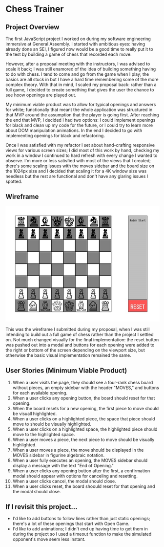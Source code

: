 # Chess Trainer
## Project Overview
The first JavaScript project I worked on during my software engineering immersive at General Assembly. I started with ambitious eyes: having already done an SEI, I figured now would be a good time to really put it to the test by building a game of chess that recorded each move.

However, after a proposal meeting with the instructors, I was advised to scale it back; I was still enamored of the idea of building something having to do with chess. I tend to come and go from the game when I play; the basics are all stuck in but I have a hard time remembering some of the more complex theory. With that in mind, I scaled my proposal back: rather than a full game, I decided to create something that gives the user the chance to see hoow openings are played out.

My minimum viable product was to allow for typical openings and answers for white; functionally that meant the whole application was structured in that MVP around the assumption that the player is going first. After reaching the end that MVP, I decided I had two options: I could implement openings for black and clean up my code for the future, or I could try to learn more about DOM manipulation animations. In the end I decided to go with implementing openings for black and refactoring.

Once I was satisfied with my refactor I set about hand-crafting responsive views for various screen sizes; I did most of this work by hand, checking my work in a window I continued to hard refresh with every change I wanted to observe. I'm more or less satisfied with most of the views that I created; there's some scaling issues with the moves sidebar and the board size on the 1024px size and I decided that scaling it for a 4K window size was needless but the rest are functional and don't have any glaring issues I spotted.
## Wireframe
![Proposal wireframe](/wireframes/wireframe-matchstart.jpg)

This was the wireframe I submitted during my proposal, when I was still intending to build out a full game of chess rather than the project I settled on. Not much changed visually for the final implementation: the reset button was pushed out into a modal and buttons for each opening were added to the right or bottom of the screen depending on the viewport size, but otherwise the basic visual implementation remained the same.
## User Stories (Minimum Viable Product)
1. When a user visits the page, they should see a four-rank chess board without pieces, an empty sidebar with the header "MOVES," and buttons for each available opening.
2. When a user clicks any opening button, the board should reset for that opening.
3. When the board resets for a new opening, the first piece to move should be visuall highlighted.
4. When a user clicks on a highlighted piece, the space that piece should move to should be visually highlighted.
5. When a user clicks on a highlighted space, the highlighted piece should move to the highlighted space.
6. When a user moves a piece, the next piece to move should be visually highlighted.
7. When a user moves a piece, the move should be displayed in the MOVES sidebar in figurine algebraic notation.
8. When a user fully executes an opening, the MOVES sidebar should display a message with the text "End of Opening."
9. When a user clicks any opening button after the first, a confirmation modal should appear with options for canceling and resetting.
10. When a user clicks cancel, the modal should close.
11. When a user clicks reset, the board shoould reset for that opening and the modal should close.
## If I revisit this project...
- I'd like to add buttons to follow lines rather than just static openings; there's a lot of these openings that start with Open Game.
- I'd like to add animations; I didn't end up having time to get them in during the project so I used a timeout function to make the simulated opponent's move seem less instant.